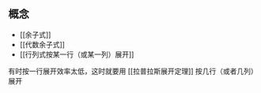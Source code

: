 ---
---

## 概念

- [[余子式]]
- [[代数余子式]]
- [[行列式按某一行（或某一列）展开]]

有时按一行展开效率太低，这时就要用 [[拉普拉斯展开定理]] 按几行（或者几列）展开
